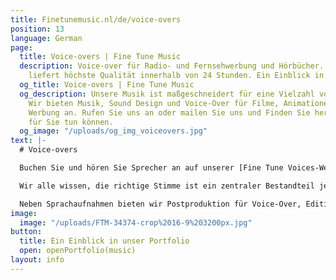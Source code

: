 ```yaml
---
title: Finetunemusic.nl/de/voice-overs
position: 13
language: German
page:
  title: Voice-overs | Fine Tune Music
  description: Voice-over für Radio- und Fernsehwerbung und Hörbücher. Fine Tune Music
    liefert höchste Qualität innerhalb von 24 Stunden. Ein Einblick in unser Portfolio.
  og_title: Voice-overs | Fine Tune Music
  og_description: Unsere Musik ist maßgeschneidert für eine Vielzahl von Projekten.
    Wir bieten Musik, Sound Design und Voice-Over für Filme, Animationen, Games und
    Werbung an. Rufen Sie uns an oder mailen Sie uns und Finden Sie heraus, was wir
    für Sie tun können.
  og_image: "/uploads/og_img_voiceovers.jpg"
text: |-
  # Voice-overs

  Buchen Sie und hören Sie Sprecher an auf unserer [Fine Tune Voices-Website](Fine Tune Voices-Website). Wir haben für jede Produktion die richtige Stimme.

  Wir alle wissen, die richtige Stimme ist ein zentraler Bestandteil jeder Jingle, Radio- oder Fernsehwerbung. Unser Coaching sowie die fachmännische Auswahl der am besten geeigneten Stimme aus unserem Pool von Synchronsprechern ermöglichen die effektive Weitergabe Ihrer Botschaft an Zuschauer und Zuhörer. Wir arbeiten mit mehr als 150 professionellen Synchronsprechern/innen aus verschiedenen Ländern - jede/r einzelne mit individuellem Charakter und Persönlichkeit. Ob frische kommerzielle Stimme oder warme Erzählstimme - wir bieten für jedes Projekt die perfekte Stimme.

  Neben Sprachaufnahmen bieten wir Postproduktion für Voice-Over, Editing und Mixing an. Wir bieten die passende Overvoice Lösung für Ihre Audiovisuelle Produktion. Auf Wunsch komponieren wir passende Musik und fertigen Produktionen durch Sounddesign an. Von der Aufnahme zum fertigen Mix - alles aus einer Hand.
image:
  image: "/uploads/FTM-34374-crop%2016-9%203200px.jpg"
button:
  title: Ein Einblick in unser Portfolio
  open: openPortfolio(music)
layout: info
---
```


